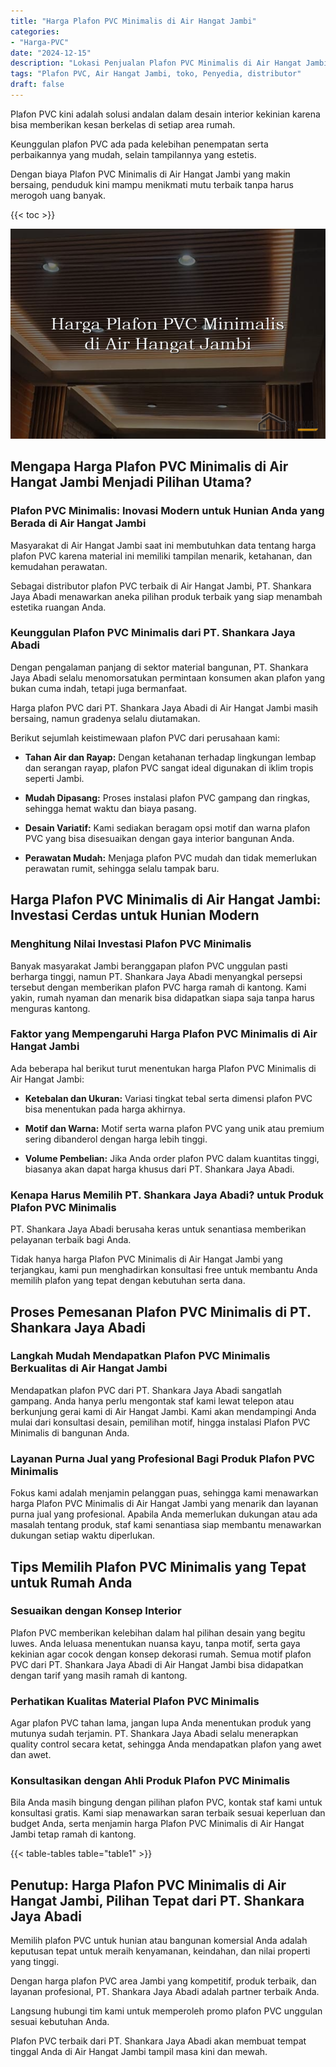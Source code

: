 ```yaml
---
title: "Harga Plafon PVC Minimalis di Air Hangat Jambi"
categories: 
- "Harga-PVC"
date: "2024-12-15"
description: "Lokasi Penjualan Plafon PVC Minimalis di Air Hangat Jambi bagi tempat tinggal, kantor, serta gerai. Panel terbaik, beragam motif, pilihan warna elegan, dengan jasa penempatan dikerjakan oleh teknisi ahli dan jaminan resmi!|Layanan penyediaan Plafon PVC Minimalis di Air Hangat Jambi untuk keperluan tempat tinggal, perkantoran, atau gerai, beserta material unggulan dan penempatan oleh teknisi berpengalaman dan garansi resmi.|Alternatif Plafon PVC Minimalis di Air Hangat Jambi yang terbukti untuk tempat tinggal, office, dan ritel, dengan panel terbaik dan instalasi oleh tim berpengalaman dan garansi resmi.|Distribusi Plafon PVC Minimalis di Air Hangat Jambi untuk hunian, kantor, dan toko, beserta material berkualitas dan instalasi oleh tenaga ahli ahli, lengkap dengan jaminan resmi.}"
tags: "Plafon PVC, Air Hangat Jambi, toko, Penyedia, distributor"
draft: false
---
```


Plafon PVC kini adalah solusi andalan dalam desain interior kekinian karena bisa memberikan kesan berkelas di setiap area rumah.

Keunggulan plafon PVC ada pada kelebihan penempatan serta perbaikannya yang mudah, selain tampilannya yang estetis.

Dengan biaya Plafon PVC Minimalis di Air Hangat Jambi yang makin bersaing, penduduk kini mampu menikmati mutu terbaik tanpa harus merogoh uang banyak.

{{< toc >}}

![Harga Plafon PVC Minimalis di Air Hangat Jambi](/images/Harga-PVC/Harga-Plafon-PVC-Minimalis-di-Air-Hangat-Jambi.png)


## Mengapa Harga Plafon PVC Minimalis di Air Hangat Jambi Menjadi Pilihan Utama?

### Plafon PVC Minimalis: Inovasi Modern untuk Hunian Anda yang Berada di Air Hangat Jambi

Masyarakat di Air Hangat Jambi saat ini membutuhkan data tentang harga plafon PVC karena material ini memiliki tampilan menarik, ketahanan, dan kemudahan perawatan.

Sebagai distributor plafon PVC terbaik di Air Hangat Jambi, PT. Shankara Jaya Abadi menawarkan aneka pilihan produk terbaik yang siap menambah estetika ruangan Anda.

### Keunggulan Plafon PVC Minimalis dari PT. Shankara Jaya Abadi

Dengan pengalaman panjang di sektor material bangunan, PT. Shankara Jaya Abadi selalu menomorsatukan permintaan konsumen akan plafon yang bukan cuma indah, tetapi juga bermanfaat.

Harga plafon PVC dari PT. Shankara Jaya Abadi di Air Hangat Jambi masih bersaing, namun gradenya selalu diutamakan.

Berikut sejumlah keistimewaan plafon PVC dari perusahaan kami:

- **Tahan Air dan Rayap:** Dengan ketahanan terhadap lingkungan lembap dan serangan rayap, plafon PVC sangat ideal digunakan di iklim tropis seperti Jambi.

- **Mudah Dipasang:** Proses instalasi plafon PVC gampang dan ringkas, sehingga hemat waktu dan biaya pasang.

- **Desain Variatif:** Kami sediakan beragam opsi motif dan warna plafon PVC yang bisa disesuaikan dengan gaya interior bangunan Anda.

- **Perawatan Mudah:** Menjaga plafon PVC mudah dan tidak memerlukan perawatan rumit, sehingga selalu tampak baru.

## Harga Plafon PVC Minimalis di Air Hangat Jambi: Investasi Cerdas untuk Hunian Modern

### Menghitung Nilai Investasi Plafon PVC Minimalis

Banyak masyarakat Jambi beranggapan plafon PVC unggulan pasti berharga tinggi, namun PT. Shankara Jaya Abadi menyangkal persepsi tersebut dengan memberikan plafon PVC harga ramah di kantong. Kami yakin, rumah nyaman dan menarik bisa didapatkan siapa saja tanpa harus menguras kantong.

### Faktor yang Mempengaruhi Harga Plafon PVC Minimalis di Air Hangat Jambi

Ada beberapa hal berikut turut menentukan harga Plafon PVC Minimalis di Air Hangat Jambi:

- **Ketebalan dan Ukuran:** Variasi tingkat tebal serta dimensi plafon PVC bisa menentukan pada harga akhirnya.

- **Motif dan Warna:** Motif serta warna plafon PVC yang unik atau premium sering dibanderol dengan harga lebih tinggi.

- **Volume Pembelian:** Jika Anda order plafon PVC dalam kuantitas tinggi, biasanya akan dapat harga khusus dari PT. Shankara Jaya Abadi.

### Kenapa Harus Memilih PT. Shankara Jaya Abadi? untuk Produk Plafon PVC Minimalis

PT. Shankara Jaya Abadi berusaha keras untuk senantiasa memberikan pelayanan terbaik bagi Anda.

Tidak hanya harga Plafon PVC Minimalis di Air Hangat Jambi yang terjangkau, kami pun menghadirkan konsultasi free untuk membantu Anda memilih plafon yang tepat dengan kebutuhan serta dana.

## Proses Pemesanan Plafon PVC Minimalis di PT. Shankara Jaya Abadi

### Langkah Mudah Mendapatkan Plafon PVC Minimalis Berkualitas di Air Hangat Jambi

Mendapatkan plafon PVC dari PT. Shankara Jaya Abadi sangatlah gampang. Anda hanya perlu mengontak staf kami lewat telepon atau berkunjung gerai kami di Air Hangat Jambi. Kami akan mendampingi Anda mulai dari konsultasi desain, pemilihan motif, hingga instalasi Plafon PVC Minimalis di bangunan Anda.

### Layanan Purna Jual yang Profesional Bagi Produk Plafon PVC Minimalis

Fokus kami adalah menjamin pelanggan puas, sehingga kami menawarkan harga Plafon PVC Minimalis di Air Hangat Jambi yang menarik dan layanan purna jual yang profesional. Apabila Anda memerlukan dukungan atau ada masalah tentang produk, staf kami senantiasa siap membantu menawarkan dukungan setiap waktu diperlukan.

## Tips Memilih Plafon PVC Minimalis yang Tepat untuk Rumah Anda

### Sesuaikan dengan Konsep Interior

Plafon PVC memberikan kelebihan dalam hal pilihan desain yang begitu luwes. Anda leluasa menentukan nuansa kayu, tanpa motif, serta gaya kekinian agar cocok dengan konsep dekorasi rumah. Semua motif plafon PVC dari PT. Shankara Jaya Abadi di Air Hangat Jambi bisa didapatkan dengan tarif yang masih ramah di kantong.

### Perhatikan Kualitas Material Plafon PVC Minimalis

Agar plafon PVC tahan lama, jangan lupa Anda menentukan produk yang mutunya sudah terjamin. PT. Shankara Jaya Abadi selalu menerapkan quality control secara ketat, sehingga Anda mendapatkan plafon yang awet dan awet.

### Konsultasikan dengan Ahli Produk Plafon PVC Minimalis

Bila Anda masih bingung dengan pilihan plafon PVC, kontak staf kami untuk konsultasi gratis. Kami siap menawarkan saran terbaik sesuai keperluan dan budget Anda, serta menjamin harga Plafon PVC Minimalis di Air Hangat Jambi tetap ramah di kantong.

{{< table-tables table="table1" >}}

## Penutup: Harga Plafon PVC Minimalis di Air Hangat Jambi, Pilihan Tepat dari PT. Shankara Jaya Abadi

Memilih plafon PVC untuk hunian atau bangunan komersial Anda adalah keputusan tepat untuk meraih kenyamanan, keindahan, dan nilai properti yang tinggi.

Dengan harga plafon PVC area Jambi yang kompetitif, produk terbaik, dan layanan profesional, PT. Shankara Jaya Abadi adalah partner terbaik Anda.

Langsung hubungi tim kami untuk memperoleh promo plafon PVC unggulan sesuai kebutuhan Anda.

Plafon PVC terbaik dari PT. Shankara Jaya Abadi akan membuat tempat tinggal Anda di Air Hangat Jambi tampil masa kini dan mewah.